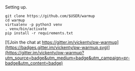 Setting up.

```
git clone https://github.com/$USER/warmup
cd warmup
virtualenv -p python3 venv
. venv/bin/activate
pip install -r requirements.txt
```


[![Join the chat at https://gitter.im/vickenty/pw-warmup](https://badges.gitter.im/vickenty/pw-warmup.svg)](https://gitter.im/vickenty/pw-warmup?utm_source=badge&utm_medium=badge&utm_campaign=pr-badge&utm_content=badge)